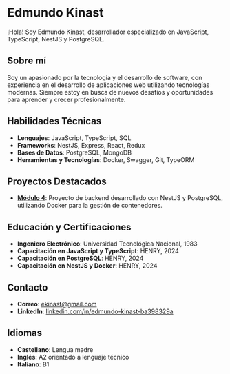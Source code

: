 # Edmundo Kinast

¡Hola! Soy Edmundo Kinast, desarrollador especializado en JavaScript, TypeScript, NestJS y PostgreSQL.

## Sobre mí

Soy un apasionado por la tecnología y el desarrollo de software, con experiencia en el desarrollo de aplicaciones web utilizando tecnologías modernas. Siempre estoy en busca de nuevos desafíos y oportunidades
para aprender y crecer profesionalmente.

## Habilidades Técnicas

- **Lenguajes**: JavaScript, TypeScript, SQL
- **Frameworks**: NestJS, Express, React, Redux
- **Bases de Datos**: PostgreSQL, MongoDB
- **Herramientas y Tecnologías**: Docker, Swagger, Git, TypeORM

## Proyectos Destacados

- **[Módulo 4](https://github.com/ekinast/m4-deploy)**: Proyecto de backend desarrollado con NestJS y PostgreSQL, utilizando Docker para la gestión de contenedores.

## Educación y Certificaciones

- **Ingeniero Electrónico**: Universidad Tecnológica Nacional, 1983
- **Capacitación en JavaScript y TypeScript**: HENRY, 2024
- **Capacitación en PostgreSQL**: HENRY, 2024
- **Capacitación en NestJS y Docker**: HENRY, 2024

## Contacto

- **Correo**: ekinast@gmail.com
- **LinkedIn**: [linkedin.com/in/edmundo-kinast-ba398329a](https://www.linkedin.com/in/edmundo-kinast-ba398329a/)

## Idiomas

- **Castellano**: Lengua madre
- **Inglés**: A2 orientado a lenguaje técnico
- **Italiano**: B1
